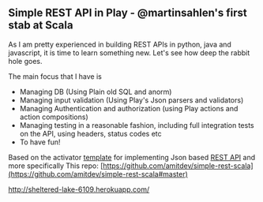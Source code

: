 Simple REST API in Play - @martinsahlen's first stab at Scala
-----------------------
As I am pretty experienced in building REST APIs in python, java and javascript, it is time to
learn something new. Let's see how deep the rabbit hole goes.

The main focus that I have is
* Managing DB (Using Plain old SQL and anorm)
* Managing input validation (Using Play's Json parsers and validators)
* Managing Authentication and authorization (using Play actions and action compositions)
* Managing testing in a reasonable fashion, including full integration tests on the API, using 
headers, status codes etc
* To have fun!

Based on the activator [template](https://typesafe.com/activator/templates) for implementing Json based [REST API](https://www.playframework.com/documentation/2.3.x/ScalaJsonHttp)
and more specifically This repo: [https://github.com/amitdev/simple-rest-scala](https://github.com/amitdev/simple-rest-scala#master)

http://sheltered-lake-6109.herokuapp.com/
